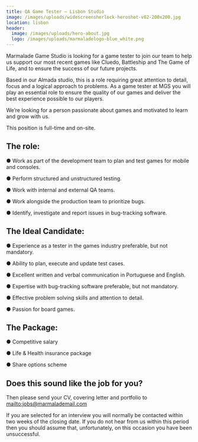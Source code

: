 ```yaml
---
title: QA Game Tester – Lisbon Studio
image: /images/uploads/widescreensherlock-heroshot-v02-200x200.jpg
location: lisbon
header:
  image: /images/uploads/hero-about.jpg
  logo: /images/uploads/marmaladelogo-blue_white.png
---
```

Marmalade Game Studio is looking for a game tester to join our team to help us support our most recent games like Cluedo, Battleship and The Game of Life, and to ensure the success of our future projects.

Based in our Almada studio, this is a role requiring great attention to detail, focus and a logical approach to problems. As a game tester at MGS you will play an essential role to ensure the quality of our games and deliver the best experience possible to our players.

We’re looking for a person passionate about games and motivated to learn and grow with us.

This position is full-time and on-site.

## The role:

● Work as part of the development team to plan and test games for mobile and consoles.

● Perform structured and unstructured testing.

● Work with internal and external QA teams. 

● Work alongside the production team to prioritize bugs.

● Identify, investigate and report issues in bug-tracking software.

## The Ideal Candidate:

● Experience as a tester in the games industry preferable, but not mandatory.

● Ability to plan, execute and update test cases.

● Excellent written and verbal communication in Portuguese and English.

● Expertise with bug-tracking software preferable, but not mandatory.

● Effective problem solving skills and attention to detail.

● Passion for board games.

## The Package:

● Competitive salary

● Life & Health insurance package

● Share options scheme



## Does this sound like the job for you?

Then please send your CV, covering letter  and portfolio to <mailto:jobs@marmalademail.com>

If you are selected for an interview you will normally be contacted within two weeks of the closing date. If you do not hear from us within this period then you should assume that, unfortunately, on this occasion you have been unsuccessful.
